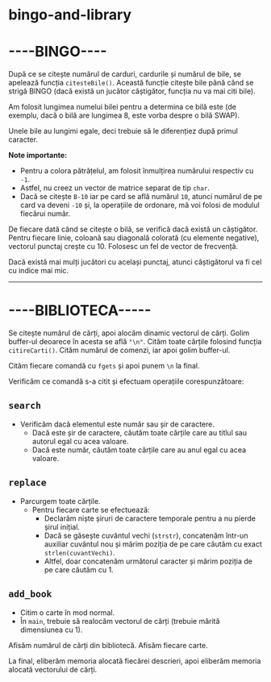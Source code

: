 # bingo-and-library

# ----BINGO----

După ce se citește numărul de carduri, cardurile și numărul de bile, se apelează funcția `citesteBile()`. Această funcție citește bile până când se strigă BINGO (dacă există un jucător câștigător, funcția nu va mai citi bile).

Am folosit lungimea numelui bilei pentru a determina ce bilă este (de exemplu, dacă o bilă are lungimea 8, este vorba despre o bilă SWAP).

Unele bile au lungimi egale, deci trebuie să le diferențiez după primul caracter.

**Note importante:**
- Pentru a colora pătrățelul, am folosit înmulțirea numărului respectiv cu `-1`.
- Astfel, nu creez un vector de matrice separat de tip `char`.
- Dacă se citește `B-10` iar pe card se află numărul `10`, atunci numărul de pe card va deveni `-10` și, la operațiile de ordonare, mă voi folosi de modulul fiecărui număr.

De fiecare dată când se citește o bilă, se verifică dacă există un câștigător.
Pentru fiecare linie, coloană sau diagonală colorată (cu elemente negative), vectorul punctaj crește cu 10.
Folosesc un fel de vector de frecvență.

Dacă există mai mulți jucători cu același punctaj, atunci câștigătorul va fi cel cu indice mai mic.

---

# ----BIBLIOTECA-----

Se citește numărul de cărți, apoi alocăm dinamic vectorul de cărți.
Golim buffer-ul deoarece în acesta se află `"\n"`.
Cităm toate cărțile folosind funcția `citireCarti()`.
Cităm numărul de comenzi, iar apoi golim buffer-ul.

Cităm fiecare comandă cu `fgets` și apoi punem `\n` la final.

Verificăm ce comandă s-a citit și efectuam operațiile corespunzătoare:

## `search`
- Verificăm dacă elementul este număr sau șir de caractere.
  - Dacă este șir de caractere, căutăm toate cărțile care au titlul sau autorul egal cu acea valoare.
  - Dacă este număr, căutăm toate cărțile care au anul egal cu acea valoare.

## `replace`
- Parcurgem toate cărțile.
  - Pentru fiecare carte se efectuează:
    - Declarăm niște șiruri de caractere temporale pentru a nu pierde șirul inițial.
    - Dacă se găsește cuvântul vechi (`strstr`), concatenăm într-un auxiliar cuvântul nou și mărim poziția de pe care căutăm cu exact `strlen(cuvantVechi)`.
    - Altfel, doar concatenăm următorul caracter și mărim poziția de pe care căutăm cu 1.

## `add_book`
- Citim o carte în mod normal.
- În `main`, trebuie să realocăm vectorul de cărți (trebuie mărită dimensiunea cu 1).

Afisăm numărul de cărți din bibliotecă.
Afisăm fiecare carte.

La final, eliberăm memoria alocată fiecărei descrieri, apoi eliberăm memoria alocată vectorului de cărți.
